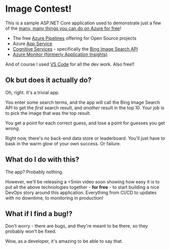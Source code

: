 # Image Contest!

This is a sample ASP.NET Core application used to demonstrate just a few of the [many, many things you can do on Azure for free](https://azure.microsoft.com/en-us/free/free-account-faq/?WT.mc_id=AzureSocialDemo-github-dabrady)!

 - The free [Azure Pipelines](https://www.azure.com/pipelines/?WT.mc_id=AzureSocialDemo-github-dabrady) offering for Open Source projects
 - Azure [App Service](https://azure.microsoft.com/en-au/services/app-service/?WT.mc_id=AzureSocialDemo-github-dabrady)
 - [Cognitive Services](https://azure.microsoft.com/en-au/services/cognitive-services/?WT.mc_id=AzureSocialDemo-github-dabrady) - specifically the [Bing Image Search API](https://azure.microsoft.com/en-au/services/cognitive-services/bing-image-search-api/?WT.mc_id=AzureSocialDemo-github-dabrady)
- [Azure Monitor (formerly Application Insights)](https://azure.microsoft.com/en-au/services/monitor/?WT.mc_id=AzureSocialDemo-github-dabrady)

And of course I used [VS Code](https://code.visualstudio.com/?WT.mc_id=AzureSocialDemo-github-dabrady) for all the dev work. Also free!!

## Ok but does it actually do?

Oh, right. It's a trivial app.

You enter some search terms, and the app will call the Bing Image Search API to get the *first* search result, and *another* result in the top 10. Your job is to pick the image that was the top result.

You get a point for each correct guess, and lose a point for guesses you get wrong.

Right now, there's no back-end data store or leaderboard. You'll just have to bask in the warm glow of your own success. Or failure.

## What do I do with this?

The app? Probably nothing.

However, we'll be releasing a <5min video soon showing how easy it is to put all the above technologies together - **for free** - to start building a nice DevOps story around this application. Everything from CI/CD to updates with no downtime, to monitoring in production!

## What if I find a bug!?

Don't worry - there are bugs, and they're meant to be there, so they probably won't be fixed.

Wow, as a developer, it's amazing to be able to say that.